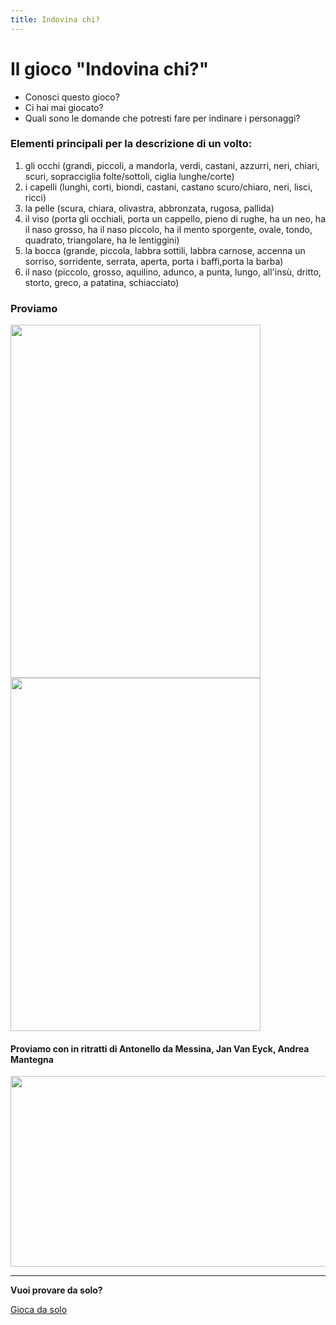 ```yaml
---
title: Indovina chi?
---
```


# Il gioco "Indovina chi?"

- Conosci questo gioco? 
- Ci hai mai giocato?
- Quali sono le domande che potresti fare per indinare i personaggi?

### Elementi principali per la descrizione di un volto:
1. gli occhi (grandi, piccoli, a mandorla, verdi, castani, azzurri, neri, chiari, scuri, sopracciglia folte/sottoli, ciglia lunghe/corte)
2. i capelli (lunghi, corti, biondi, castani, castano scuro/chiaro, neri, lisci, ricci)
3. la pelle (scura, chiara, olivastra, abbronzata, rugosa, pallida)
4. il viso (porta gli occhiali, porta un cappello, pieno di rughe, ha un neo, ha il naso grosso, ha il naso piccolo, ha il mento sporgente, ovale, tondo, quadrato, triangolare, ha le lentiggini)
5. la bocca (grande, piccola, labbra sottili, labbra carnose, accenna un sorriso, sorridente, serrata, aperta, porta i baffi,porta la barba) 
6. il naso (piccolo, grosso, aquilino, adunco, a punta, lungo, all'insù, dritto, storto, greco, a patatina, schiacciato)



### Proviamo
<img src="https://pianetabambini.it/wp-content/uploads/2014/06/Carte-Indovina-Chi-2.jpg" 
width="400" height="565"> <img src="https://pianetabambini.it/wp-content/uploads/2014/06/Carte-Indovina-Chi-1.jpg" 
width="400" height="565"> 

#### Proviamo con in ritratti di Antonello da Messina, Jan Van Eyck, Andrea Mantegna

<img src="{{site.baseurl}}/img/portrait.png" 
width="605" height="305">


___________

**Vuoi provare da solo?**

[Gioca da solo](https://www.bookwidgets.com/play/67QS6N?teacher_id=6362238727225344)
